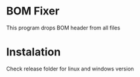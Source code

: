 BOM Fixer
=======

This program drops BOM header from all files

Instalation
==========

Check release folder for linux and windows version
